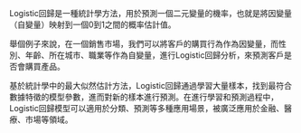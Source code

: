 Logistic回歸是一種統計學方法，用於預測一個二元變量的機率，也就是將因變量（自變量）映射到一個0到1之間的概率估計值。

舉個例子來說，在一個銷售市場，我們可以將客戶的購買行為作為因變量，而性別、年齡、所在城市、職業等作為自變量，進行Logistic回歸分析，來預測客戶是否會購買產品。

基於統計學中的最大似然估計方法，Logistic回歸通過學習大量樣本，找到最符合數據特徵的模型參數，進而對新的樣本進行預測。在進行學習和預測過程中，Logistic回歸模型可以適用於分類、預測等多種應用場景，被廣泛應用於金融、醫療、市場等領域。